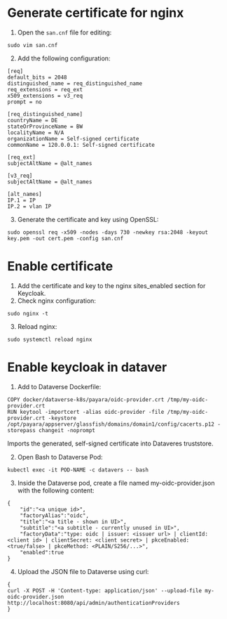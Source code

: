 # Generate certificate for nginx
1. Open the `san.cnf` file for editing:
```
sudo vim san.cnf
```
2. Add the following configuration:

```
[req]
default_bits = 2048
distinguished_name = req_distinguished_name
req_extensions = req_ext
x509_extensions = v3_req
prompt = no

[req_distinguished_name]
countryName = DE
stateOrProvinceName = BW
localityName = N/A
organizationName = Self-signed certificate
commonName = 120.0.0.1: Self-signed certificate

[req_ext]
subjectAltName = @alt_names

[v3_req]
subjectAltName = @alt_names

[alt_names]
IP.1 = IP
IP.2 = vlan IP
```

3. Generate the certificate and key using OpenSSL:
```
sudo openssl req -x509 -nodes -days 730 -newkey rsa:2048 -keyout key.pem -out cert.pem -config san.cnf
```

# Enable certificate
1. Add the certificate and key to the nginx sites_enabled section for Keycloak.
2. Check nginx configuration:
```
sudo nginx -t
```
3. Reload nginx:
```
sudo systemctl reload nginx
```

# Enable keycloak in dataver
1. Add to Dataverse Dockerfile:
```
COPY docker/dataverse-k8s/payara/oidc-provider.crt /tmp/my-oidc-provider.crt
RUN keytool -importcert -alias oidc-provider -file /tmp/my-oidc-provider.crt -keystore /opt/payara/appserver/glassfish/domains/domain1/config/cacerts.p12 -storepass changeit -noprompt
```
Imports the generated, self-signed certificate into Dataveres truststore.

2. Open Bash to Dataverse Pod:
```
kubectl exec -it POD-NAME -c datavers -- bash
```
3. Inside the Dataverse pod, create a file named my-oidc-provider.json with the following content:
```
{
    "id":"<a unique id>",
    "factoryAlias":"oidc",
    "title":"<a title - shown in UI>",
    "subtitle":"<a subtitle - currently unused in UI>",
    "factoryData":"type: oidc | issuer: <issuer url> | clientId: <client id> | clientSecret: <client secret> | pkceEnabled: <true/false> | pkceMethod: <PLAIN/S256/...>",
    "enabled":true
}
```
4. Upload the JSON file to Dataverse using curl:
```
{
curl -X POST -H 'Content-type: application/json' --upload-file my-oidc-provider.json http://localhost:8080/api/admin/authenticationProviders
}
